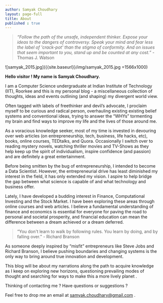 ```yaml
---
author: Samyak Choudhary
layout: page-full
title: About
published : true
---
```


> _“Follow the path of the unsafe, independent thinker. Expose your ideas to the dangers of controversy. Speak your mind and fear less the label of 'crack-pot' than the stigma of conformity. And on issues that seem important to you, stand up and be counted at any cost.”_ - Thomas J. Watson


![samyak_2015.jpg]({{site.baseurl}}/img/samyak_2015.jpg =1566x1000)

**Hello visitor ! My name is Samyak Choudhary.**

I am a Computer Science undergraduate at Indian Institute of Technology (IIT), Roorkee and this is my personal blog - a miscellaneous collection of thoughts, ideas and events outlining (and shaping) my divergent world view.



Often tagged with labels of freethinker and devil’s advocate, I proclaim myself to be curious and radical person, overhauling existing existing belief systems and conventional ideas, trying to answer the “WHYs” tormenting my brain and find ways to improve my life and the lives of those around me.



As a voracious knowledge seeker, most of my time is invested in devouring over web articles (on entrepreneurship, tech, business, life hacks, etc), books, online courses, TEDtalks, and Quora. Occasionally I switch over to reading mystery novels, watching thriller movies and TV-Shows as they help keep up the spirit of individualism, inspire confidence (and passion) and are definitely a great entertainment.



Before being smitten by the bug of entrepreneurship, I intended to become a Data Scientist. However, the entrepreneurial drive has least diminished my interest in the field, it has only extended my vision. I aspire to help bridge the gap between what science is capable of and what technology and business offer.



Lately, I have developed a budding interest in Finance, Computational Investing and the Stock Market. I have been exploring these areas through online courses and web articles. I believe a fundamental understanding of finance and economics is essential for everyone for paving the road to personal and societal prosperity, and financial education can mean the difference between a dream achieved or a dream deferred. 



> “You don't learn to walk by following rules. You learn by doing, and by falling over.” - Richard Branson



As someone deeply inspired by “misfit” entrepreneurs like Steve Jobs and Richard Branson, I believe pushing boundaries and changing systems is the only way to bring around true innovation and development. 



This blog will be about my narrations along the path to acquire knowledge as I keep on exploring new horizons, questioning prevailing modes of thought and searching for ways to make this a more lively planet .



Thinking of contacting me ? Have questions or suggestions ?

Feel free to drop me an email at samyak.choudhary@gmail.com .






